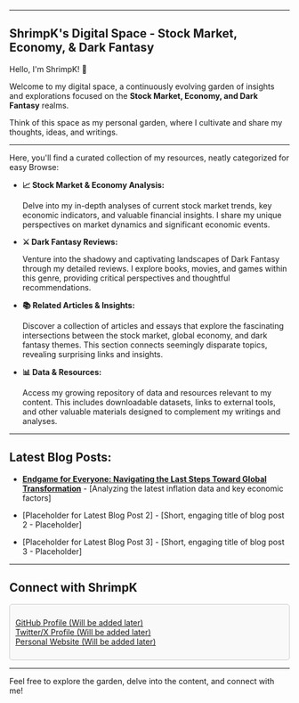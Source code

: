 <head>
    <link rel="stylesheet" href="https://cdnjs.cloudflare.com/ajax/libs/font-awesome/5.15.4/css/all.min.css">
</head>

---

## ShrimpK's Digital Space - Stock Market, Economy, & Dark Fantasy

Hello, I'm ShrimpK\! 👋

Welcome to my digital space, a continuously evolving garden of insights and explorations focused on the **Stock Market, Economy, and Dark Fantasy** realms.

Think of this space as my personal garden, where I cultivate and share my thoughts, ideas, and writings.

---

Here, you'll find a curated collection of my resources, neatly categorized for easy Browse:

  * **📈 Stock Market & Economy Analysis:**

    Delve into my in-depth analyses of current stock market trends, key economic indicators, and valuable financial insights. I share my unique perspectives on market dynamics and significant economic events.

  * **⚔️ Dark Fantasy Reviews:**

    Venture into the shadowy and captivating landscapes of Dark Fantasy through my detailed reviews. I explore books, movies, and games within this genre, providing critical perspectives and thoughtful recommendations.

  * **📚 Related Articles & Insights:**

    Discover a collection of articles and essays that explore the fascinating intersections between the stock market, global economy, and dark fantasy themes. This section connects seemingly disparate topics, revealing surprising links and insights.

  * **📊 Data & Resources:**

    Access my growing repository of data and resources relevant to my content. This includes downloadable datasets, links to external tools, and other valuable materials designed to complement my writings and analyses.

---

## Latest Blog Posts:

*   **[Endgame for Everyone: Navigating the Last Steps Toward Global Transformation](https://shrimpbook.github.io/AltContents/economic%20insights/2025/02/09/Endgame-for-Everyone-Navigating-the-Last-Steps-Toward-Global-Transformation.html)** - [Analyzing the latest inflation data and key economic factors]

*   [Placeholder for Latest Blog Post 2] - [Short, engaging title of blog post 2 - Placeholder]

*   [Placeholder for Latest Blog Post 3] - [Short, engaging title of blog post 3 - Placeholder]

---

## Connect with ShrimpK

<div style="border: 1px solid #ccc; padding: 10px; border-radius: 5px; background-color: #f9f9f9;">
    <ul style="list-style: none; padding: 0;">
        <li>
            <i class="fab fa-github"></i> 
            <a href="#" target="_blank">GitHub Profile (Will be added later)</a>
        </li>
        <li>
            <i class="fab fa-twitter"></i> 
            <a href="#" target="_blank">Twitter/X Profile (Will be added later)</a>
        </li>
        <li>
            <i class="fas fa-globe"></i> 
            <a href="#" target="_blank">Personal Website (Will be added later)</a>
        </li>
    </ul>
</div>

---

Feel free to explore the garden, delve into the content, and connect with me\! 
